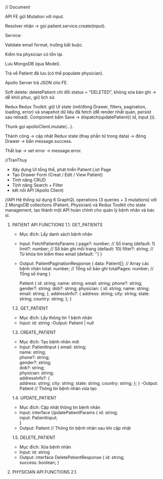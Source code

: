 // Document

API
FE gửi Mutation với input.

Resolver nhận → gọi patient.service.create(input).

Service:

Validate email format, trường bắt buộc.

Kiểm tra physician có tồn tại.

Lưu MongoDB (qua Model).

Trả về Patient đã lưu (có thể populate physician).

Apollo Server trả JSON cho FE.

Soft delete: deletePatient chỉ đổi status = "DELETED", không xóa bản ghi → dễ khôi phục, giữ lịch sử.


Redux
Redux Toolkit: giữ UI state (mở/đóng Drawer, filters, pagination, loading, error) và snapshot dữ liệu đã fetch (để render nhất quán, persist sau reload).
Component bấm Save → dispatch(updatePatient({ id, input })).

Thunk gọi apolloClient.mutate(...).

Thành công → cập nhật Redux state (thay phần tử trong data) → đóng Drawer → bắn message.success.

Thất bại → set error → message.error.

//TranThuy
- Xây dựng UI tổng thể, phát triển Patient List Page
- Tạo Drawer Form (Creat / Edit / View Patient)
- Tính năng CRUD 
- Tính năng Search + Filter
- kết nối API (Apollo Client)


//API
Hệ thống sử dụng 6 GraphQL operations (3 queries + 3 mutations) với 2 MongoDB collections (Patient, Physician) và Redux Toolkit cho state management, tạo thành một API hoàn chỉnh cho quản lý bệnh nhân và bác sĩ.
1. PATIENT API FUNCTIONS
    1.1. GET_PATIENTS
    - Mục đích: Lấy danh sách bệnh nhân
    - Input:
        FetchPatientsParams {
        page?: number;     // Số trang (default: 1)
        limit?: number;    // Số bản ghi mỗi trang (default: 10)
        filter?: string;   // Từ khóa tìm kiếm theo email (default: '')
         }
    - Output: 
        PatientPaginationResponse {
        data: Patient[];      // Array các bệnh nhân
        total: number;        // Tổng số bản ghi
        totalPages: number;   // Tổng số trang
        }

        Patient {
        id: string;
        name: string;
        email: string;
        phone?: string;
        gender?: string;
        dob?: string;
        physician: {
            id: string;
            name: string;
            email: string;
        };
        addressInfo?: {
            address: string;
            city: string;
            state: string;
            country: string;
        };
        }

    1.2. GET_PATIENT
    - Mục đích: Lấy thông tin 1 bệnh nhân
    - Input: 
        id: string
    -Output: 
        Patient | null

    1.3. CREATE_PATIENT
    - Mục đích: Tạo bệnh nhân mới
    - Input: 
        PatientInput {
        email: string;        
        name: string;         
        phone?: string;       
        gender?: string;     
        dob?: string;         
        physician: string;    
        addressInfo?: {       
            address: string;
            city: string;
            state: string;
            country: string;
        };
        }
    -Output: 
        Patient  // Thông tin bệnh nhân vừa tạo 

    1.4. UPDATE_PATIENT
    - Mục đích: Cập nhật thông tin bệnh nhân
    - Input:
        interface UpdatePatientParams {
        id: string;           
        input: PatientInput;  
        }
    - Output:
        Patient // Thông tin bệnh nhân sau khi cập nhật

    1.5. DELETE_PATIENT
    - Mục đích: Xóa bệnh nhân
    - Input:
        id: string
    - Output:
        interface DeletePatientResponse {
        id: string;      
        success: boolean; 
        }

2. PHYSICIAN API FUNCTIONS
    2.1. 